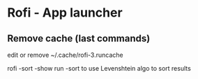 # Rofi - App launcher

## Remove cache (last commands)

edit or remove ~/.cache/rofi-3.runcache

rofi -sort -show run
  -sort to use Levenshtein algo to sort results
